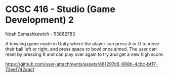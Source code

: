 # COSC 416 - Studio (Game Development) 2

Noah Semashkewich - 53882783

A bowling game made in Unity where the player can press A or D to move their ball left or right, and press space to bowl once aimed. The user can reset by pressing R and can play over again to try and get a new high score.

https://github.com/user-attachments/assets/861297d6-988b-4cbc-bf17-73ee1742aac1

